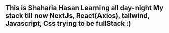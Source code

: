 This is Shaharia Hasan
Learning all day-night
My stack till now NextJs, React(Axios), tailwind, Javascript, Css
trying to be fullStack
:)
-

